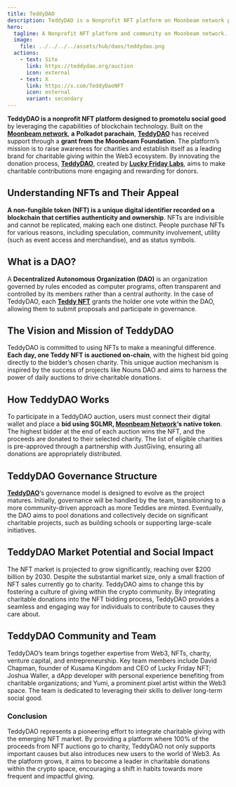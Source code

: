 ```yaml
---
title: TeddyDAO
description: TeddyDAO is a Nonprofit NFT platform on Moonbeam network promoting social good through daily auctions for charity.
hero:
  tagline: A Nonprofit NFT platform and community on Moonbeam network.
  image: 
    file: ../../../../assets/hub/daos/teddydao.png
  actions:
    - text: Site
      link: https://teddydao.org/auction
      icon: external
    - text: X
      link: https://x.com/TeddyDaoNFT
      icon: external
      variant: secondary
---
```


**TeddyDAO is a nonprofit NFT platform designed to promotelu social good** by leveraging the capabilities of blockchain technology. Built on the[ **Moonbeam network**](https://dablock.com/dapps/moonbeam-network/), **a** **Polkadot parachain**, [**TeddyDAO**](https://dablock.com/ecosystem/teddydao/) has received support through a **grant from the Moonbeam Foundation**. The platform’s mission is to raise awareness for charities and establish itself as a leading brand for charitable giving within the Web3 ecosystem. By innovating the donation process, [**TeddyDAO**](https://dablock.com/ecosystem/teddydao/), created by [**Lucky Friday Labs**](https://dablock.com/ecosystem/lucky-friday-labs/), aims to make charitable contributions more engaging and rewarding for donors.

## Understanding NFTs and Their Appeal
**A non-fungible token (NFT) is a unique digital identifier recorded on a blockchain that certifies authenticity and ownership**. NFTs are indivisible and cannot be replicated, making each one distinct. People purchase NFTs for various reasons, including speculation, community involvement, utility (such as event access and merchandise), and as status symbols.

## What is a DAO?
A **Decentralized Autonomous Organization (DAO)** is an organization governed by rules encoded as computer programs, often transparent and controlled by its members rather than a central authority. In the case of TeddyDAO, each [**Teddy NFT**](https://dablock.com/ecosystem/teddydao/) grants the holder one vote within the DAO, allowing them to submit proposals and participate in governance.

## The Vision and Mission of TeddyDAO
TeddyDAO is committed to using NFTs to make a meaningful difference. **Each day, one Teddy NFT is auctioned on-chain**, with the highest bid going directly to the bidder’s chosen charity. This unique auction mechanism is inspired by the success of projects like Nouns DAO and aims to harness the power of daily auctions to drive charitable donations.

## How TeddyDAO Works
To participate in a TeddyDAO auction, users must connect their digital wallet and place a **bid using $GLMR, [Moonbeam Network](https://dablock.com/dapps/moonbeam-network/)‘s native token**. The highest bidder at the end of each auction wins the NFT, and the proceeds are donated to their selected charity. The list of eligible charities is pre-approved through a partnership with JustGiving, ensuring all donations are appropriately distributed.

## TeddyDAO Governance Structure
[**TeddyDAO**](https://dablock.com/ecosystem/teddydao/)‘s governance model is designed to evolve as the project matures. Initially, governance will be handled by the team, transitioning to a more community-driven approach as more Teddies are minted. Eventually, the DAO aims to pool donations and collectively decide on significant charitable projects, such as building schools or supporting large-scale initiatives.

## TeddyDAO Market Potential and Social Impact
The NFT market is projected to grow significantly, reaching over $200 billion by 2030. Despite the substantial market size, only a small fraction of NFT sales currently go to charity. TeddyDAO aims to change this by fostering a culture of giving within the crypto community. By integrating charitable donations into the NFT bidding process, TeddyDAO provides a seamless and engaging way for individuals to contribute to causes they care about.

## TeddyDAO Community and Team
TeddyDAO’s team brings together expertise from Web3, NFTs, charity, venture capital, and entrepreneurship. Key team members include David Chapman, founder of Kusama Kingdom and CEO of Lucky Friday NFT; Joshua Waller, a dApp developer with personal experience benefiting from charitable organizations; and Yumi, a prominent pixel artist within the Web3 space. The team is dedicated to leveraging their skills to deliver long-term social good.

### Conclusion
TeddyDAO represents a pioneering effort to integrate charitable giving with the emerging NFT market. By providing a platform where 100% of the proceeds from NFT auctions go to charity, TeddyDAO not only supports important causes but also introduces new users to the world of Web3. As the platform grows, it aims to become a leader in charitable donations within the crypto space, encouraging a shift in habits towards more frequent and impactful giving.
